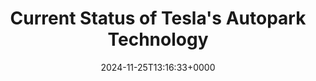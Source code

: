 ---
title: "Current Status of Tesla's Autopark Technology"
description: "As a leader in the electric vehicle industry, Tesla has developed a range of advanced driver-assistance features, including the Autopark function."
image: "images/post/2024/11/image-18.png"
date: "2024-11-25T13:16:33+0000"
categories: ["Reviews"]
tags: ["autopark", "Smart Summon", "Summon", "Tesla"]
type: "regular" # available types: [featured/regular]
draft: false
sitemapExclude: false
---
